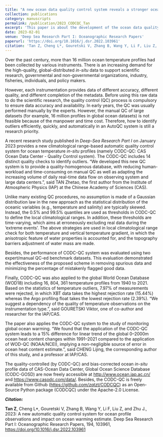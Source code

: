 ```yaml
---
title: "A new ocean data quality control system reveals a stronger ocean warming rate"
collection: publications
category: manuscripts
permalink: /publication/2023_CODCQC_Tan
excerpt: 'This paper is about the development of the ocean data quality control algorithm (CODC-QC)'
date: 2023-02-01
venue: 'Deep Sea Research Part I: Oceanographic Research Papers'
paperurl: 'https://doi.org/10.1016/j.dsr.2022.103961'
citation: 'Tan Z, Cheng L*, Gouretski V, Zhang B, Wang Y, Li F, Liu Z, and Zhu J., 2023: A new automatic quality control system for ocean profile observations and impact on ocean warming estimate. Deep Sea Research Part I: Oceanographic Research Papers, 194, 103961'
---
```


Over the past century, more than 16 million ocean temperature profiles had been collected by various instruments. There is an increasing demand for the high-quality, global-distributed *in-situ* data to support scientific research, governmental and non-governmental organizations, industry, fisheries, individuals, and policy makers.

However, each instrumentation provides data of different accuracy, different quality, and different completion of the metadata. Before using this raw data to do the scientific research, the quality control (QC) process is compulsory to ensure data accuracy and availability. In early years, the QC was usually performed manually by the experts. However, the manual QC of large datasets (for example, 16 million profiles in global ocean datasets) is not feasible because of the manpower and time cost. Therefore, how to identify outliers efficiently, quickly, and automatically in an AutoQC system is still a research priority.

 A recent research study published in *Deep-Sea Research Part I* on January 2023 provides a new climatological range-based automatic quality control system for ocean temperature *in-situ* profiles (namely CODC-QC: CAS Ocean Data Center - Quality Control system). The CODC-QC includes 14 distinct quality checks to identify outliers. “We developed this new QC system is to provide a quality-homogenous database, with reducing human-workload and time-consuming on manual QC as well as adapting the increasing volume of daily real-time data flow on observing system and large data centers.”, said TAN Zhetao, the first author from the Institute of Atmospheric Physics (IAP) at the Chinese Academy of Sciences (CAS).

Unlike many existing QC procedures, no assumption is made of a Gaussian distribution law in the new approach as the statistical distribution of the oceanic variables (e.g., temperature and salinity) are typically skewed. Instead, the 0.5% and 99.5% quantiles are used as thresholds in CODC-QC to define the local climatological ranges. In addition, these thresholds are time-varying, which aims at erroneously excluding real data during the ‘extreme events’. The above strategies are used in local climatological range check for both temperature and vertical temperature gradient, in which the anisotropic feature of water properties is accounted for, and the topography barriers adjustment of water mass are made.

Besides, the performance of CODC-QC system was evaluated using two expert/manual QC-ed benchmark datasets. This evaluation demonstrated the effectiveness of the proposed scheme in removing spurious data and minimizing the percentage of mistakenly flagged good data.

Finally, CODC-QC was also applied to the global World Ocean Database (WOD18) including 16, 804, 361 temperature profiles from 1940 to 2021. Based on the statistics of temperature outliers, 7.97% of measurements were rejected, in which XBT data takes the highest rejection rate (15.44%) whereas the Argo profiling float takes the lowest rejection rate (2.39%). “We suggest a dependency of the quality of temperature observations on the instrumentation type.”, said GOURETSKI Viktor, one of co-author and researcher for the IAP/CAS.

The paper also applies the CODC-QC system to the study of monitoring global ocean warming. “We found that the application of the CODC-QC system leads to a 15% difference for linear trend of the global 0–2000m ocean heat content changes within 1991–2021 compared to the application of WOD-QC (NOAA/NCEI), implying a non-negligible source of error in ocean heat content estimate.”, said CHENG Lijing, the corresponding author of this study, and a professor at IAP/CAS.

The quality-controlled (by CODC-QC) and bias-corrected ocean *in-situ* profile data of CAS-Ocean Data Center, Global Ocean Science Database (CODC-GOSD) are now freely accessible at http://www.ocean.iap.ac.cn/ and https://www.casodc.com/data/. Besides, the CODC-QC is freely available from Github (https://github.com/zqtzt/CODCQC) as an Open-Source Python package (CODCQC) under the Apache-2.0 License.



***Citation:***

**Tan Z**, Cheng L*, Gouretski V, Zhang B, Wang Y, Li F, Liu Z, and Zhu J., 2023: A new automatic quality control system for ocean profile observations and impact on ocean warming estimate. Deep Sea Research Part I: Oceanographic Research Papers, 194, 103961, https://doi.org/10.1016/j.dsr.2022.103961